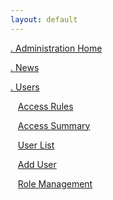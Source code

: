 ```yaml
---
layout: default
---
```

[. Administration Home](~/admin/default.html)

[. News](~/admin/news/default.html)

[. Users](~/admin/access/users.html)

   [Access Rules](access_rules.html)

   [Access Summary](access_rule_summary.html)

   [User List](users.html)

   [Add User](add_user.html)

   [Role Management](roles.html)
